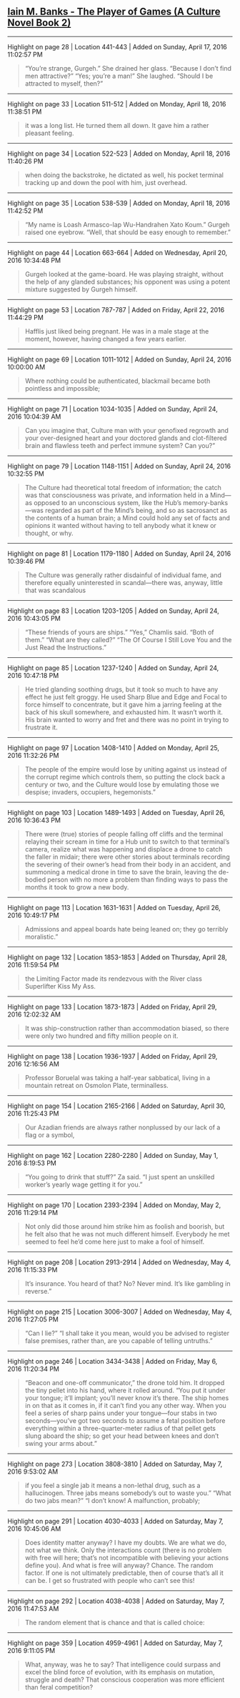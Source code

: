 ## [Iain M. Banks - The Player of Games (A Culture Novel Book 2)](https://www.amazon.com/Player-Games-Culture-Novel-Book-ebook/dp/B002WM3HC2)


---

Highlight on page 28 | Location 441-443 | Added on Sunday, April 17, 2016 11:02:57 PM

> “You’re strange, Gurgeh.” She drained her glass.  “Because I don’t find men attractive?” “Yes; you’re a man!” She laughed.  “Should I be attracted to myself, then?”

---

Highlight on page 33 | Location 511-512 | Added on Monday, April 18, 2016 11:38:51 PM

> it was a long list.  He turned them all down. It gave him a rather pleasant feeling.

---

Highlight on page 34 | Location 522-523 | Added on Monday, April 18, 2016 11:40:26 PM

> when doing the backstroke, he dictated as well, his pocket terminal tracking up and down the pool with him, just overhead.

---

Highlight on page 35 | Location 538-539 | Added on Monday, April 18, 2016 11:42:52 PM

> “My name is Loash Armasco-Iap Wu-Handrahen Xato Koum.” Gurgeh raised one eyebrow. “Well, that should be easy enough to remember.”


---

Highlight on page 44 | Location 663-664 | Added on Wednesday, April 20, 2016 10:34:48 PM

> Gurgeh looked at the game-board. He was playing straight, without the help of any glanded substances; his opponent was using a potent mixture suggested by Gurgeh himself.


---

Highlight on page 53 | Location 787-787 | Added on Friday, April 22, 2016 11:44:29 PM

> Hafflis just liked being pregnant. He was in a male stage at the moment, however, having changed a few years earlier.


---

Highlight on page 69 | Location 1011-1012 | Added on Sunday, April 24, 2016 10:00:00 AM

> Where nothing could be authenticated, blackmail became both pointless and impossible;

---

Highlight on page 71 | Location 1034-1035 | Added on Sunday, April 24, 2016 10:04:39 AM

> Can you imagine that, Culture man with your genofixed regrowth and your over-designed heart and your doctored glands and clot-filtered brain and flawless teeth and perfect immune system? Can you?”

---

Highlight on page 79 | Location 1148-1151 | Added on Sunday, April 24, 2016 10:32:55 PM

> The Culture had theoretical total freedom of information; the catch was that consciousness was private, and information held in a Mind—as opposed to an unconscious system, like the Hub’s memory-banks—was regarded as part of the Mind’s being, and so as sacrosanct as the contents of a human brain; a Mind could hold any set of facts and opinions it wanted without having to tell anybody what it knew or thought, or why.

---

Highlight on page 81 | Location 1179-1180 | Added on Sunday, April 24, 2016 10:39:46 PM

> The Culture was generally rather disdainful of individual fame, and therefore equally uninterested in scandal—there was, anyway, little that was scandalous

---

Highlight on page 83 | Location 1203-1205 | Added on Sunday, April 24, 2016 10:43:05 PM

> “These friends of yours are ships.” “Yes,” Chamlis said. “Both of them.” “What are they called?” “The Of Course I Still Love You and the Just Read the Instructions.”

---

Highlight on page 85 | Location 1237-1240 | Added on Sunday, April 24, 2016 10:47:18 PM

> He tried glanding soothing drugs, but it took so much to have any effect he just felt groggy. He used Sharp Blue and Edge and Focal to force himself to concentrate, but it gave him a jarring feeling at the back of his skull somewhere, and exhausted him. It wasn’t worth it. His brain wanted to worry and fret and there was no point in trying to frustrate it.


---

Highlight on page 97 | Location 1408-1410 | Added on Monday, April 25, 2016 11:32:26 PM

> The people of the empire would lose by uniting against us instead of the corrupt regime which controls them, so putting the clock back a century or two, and the Culture would lose by emulating those we despise; invaders, occupiers, hegemonists.”

---

Highlight on page 103 | Location 1489-1493 | Added on Tuesday, April 26, 2016 10:36:43 PM

> There were (true) stories of people falling off cliffs and the terminal relaying their scream in time for a Hub unit to switch to that terminal’s camera, realize what was happening and displace a drone to catch the faller in midair; there were other stories about terminals recording the severing of their owner’s head from their body in an accident, and summoning a medical drone in time to save the brain, leaving the de-bodied person with no more a problem than finding ways to pass the months it took to grow a new body.

---

Highlight on page 113 | Location 1631-1631 | Added on Tuesday, April 26, 2016 10:49:17 PM

> Admissions and appeal boards hate being leaned on; they go terribly moralistic.”

---

Highlight on page 132 | Location 1853-1853 | Added on Thursday, April 28, 2016 11:59:54 PM

> the Limiting Factor made its rendezvous with the River class Superlifter Kiss My Ass.

---

Highlight on page 133 | Location 1873-1873 | Added on Friday, April 29, 2016 12:02:32 AM

> It was ship-construction rather than accommodation biased, so there were only two hundred and fifty million people on it.

---

Highlight on page 138 | Location 1936-1937 | Added on Friday, April 29, 2016 12:16:56 AM

> Professor Boruelal was taking a half-year sabbatical, living in a mountain retreat on Osmolon Plate, terminalless.


---

Highlight on page 154 | Location 2165-2166 | Added on Saturday, April 30, 2016 11:25:43 PM

> Our Azadian friends are always rather nonplussed by our lack of a flag or a symbol,

---

Highlight on page 162 | Location 2280-2280 | Added on Sunday, May 1, 2016 8:19:53 PM

> “You going to drink that stuff?” Za said. “I just spent an unskilled worker’s yearly wage getting it for you.”

---

Highlight on page 170 | Location 2393-2394 | Added on Monday, May 2, 2016 11:29:14 PM

> Not only did those around him strike him as foolish and boorish, but he felt also that he was not much different himself. Everybody he met seemed to feel he’d come here just to make a fool of himself.

---

Highlight on page 208 | Location 2913-2914 | Added on Wednesday, May 4, 2016 11:15:33 PM

> It’s insurance. You heard of that? No? Never mind. It’s like gambling in reverse.”

---

Highlight on page 215 | Location 3006-3007 | Added on Wednesday, May 4, 2016 11:27:05 PM

> “Can I lie?” “I shall take it you mean, would you be advised to register false premises, rather than, are you capable of telling untruths.”

---

Highlight on page 246 | Location 3434-3438 | Added on Friday, May 6, 2016 11:20:34 PM

> “Beacon and one-off communicator,” the drone told him. It dropped the tiny pellet into his hand, where it rolled around. “You put it under your tongue; it’ll implant; you’ll never know it’s there. The ship homes in on that as it comes in, if it can’t find you any other way. When you feel a series of sharp pains under your tongue—four stabs in two seconds—you’ve got two seconds to assume a fetal position before everything within a three-quarter-meter radius of that pellet gets slung aboard the ship; so get your head between knees and don’t swing your arms about.”

---

Highlight on page 273 | Location 3808-3810 | Added on Saturday, May 7, 2016 9:53:02 AM

> if you feel a single jab it means a non-lethal drug, such as a hallucinogen. Three jabs means somebody’s out to waste you.”  “What do two jabs mean?” “I don’t know! A malfunction, probably;

---

Highlight on page 291 | Location 4030-4033 | Added on Saturday, May 7, 2016 10:45:06 AM

> Does identity matter anyway? I have my doubts. We are what we do, not what we think. Only the interactions count (there is no problem with free will here; that’s not incompatible with believing your actions define you). And what is free will anyway? Chance. The random factor. If one is not ultimately predictable, then of course that’s all it can be. I get so frustrated with people who can’t see this!

---

Highlight on page 292 | Location 4038-4038 | Added on Saturday, May 7, 2016 11:47:53 AM

> The random element that is chance and that is called choice:

---

Highlight on page 359 | Location 4959-4961 | Added on Saturday, May 7, 2016 9:11:05 PM

> What, anyway, was he to say? That intelligence could surpass and excel the blind force of evolution, with its emphasis on mutation, struggle and death? That conscious cooperation was more efficient than feral competition?

